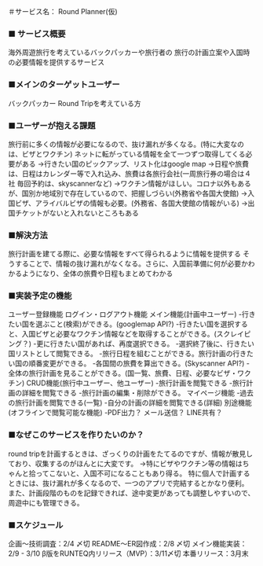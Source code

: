 ＃サービス名： Round Planner(仮)
### ■ サービス概要
海外周遊旅行を考えているバックパッカーや旅行者の
旅行の計画立案や入国時の必要情報を提供するサービス
### ■メインのターゲットユーザー
バックパッカー
Round Tripを考えている方
### ■ユーザーが抱える課題
旅行前に多くの情報が必要になるので、抜け漏れが多くなる。(特に大変なのは、ビザとワクチン)
ネットに転がっている情報を全て一つずつ取得してくる必要がある
→行きたい国のピックアップ、リスト化はgoogle map
→日程や旅費は、日程はカレンダー等で入れ込み、旅費は各旅行会社(一周旅行券の場合は４社 毎回予約は、skyscannerなど)
→ワクチン情報がほしい。コロナ以外もあるが、国別か地域別で存在しているので、把握しづらい(外務省や各国大使館)
→入国ビザ、アライバルビザの情報も必要。(外務省、各国大使館の情報がいる)
→出国チケットがないと入れないところもある
### ■解決方法
旅行計画を建てる際に、必要な情報をすべて得られるように情報を提供する
そうすることで、情報の抜け漏れがなくなる。さらに、入国前準備に何が必要かわかるようになり、全体の旅費や日程もまとめてわかる
### ■実装予定の機能
ユーザー登録機能
ログイン・ログアウト機能
メイン機能(計画中ユーザー)
 -行きたい国を選ぶこと(検索)ができる。(googlemap API?)
 -行きたい国を選択すると、入国ビザと必要なワクチン情報などを取得することができる。(スクレイピング？)
 -更に行きたい国があれば、再度選択できる。
 -選択終了後に、行きたい国リストとして閲覧できる。
 -旅行日程を組むことができる。旅行計画の行きたい国の順番変更ができる。
 -各国間の旅費を算出できる。(Skyscanner API?)
 -全体の旅行計画を見ることができる。(国一覧、旅費、日程、必要なビザ・ワクチン)
CRUD機能(旅行中ユーザー、他ユーザー)
 -旅行計画を閲覧できる
 -旅行計画の詳細を閲覧できる
 -旅行計画の編集・削除ができる。
マイページ機能
 -過去の旅行計画を閲覧できる(一覧)
 -自分の計画の詳細を閲覧できる(詳細)
別途機能(オフラインで閲覧可能な機能)
 -PDF出力？ メール送信？ LINE共有？
### ■なぜこのサービスを作りたいのか？
 round tripを計画するときは、ざっくりの計画をたてるのですが、情報が散見しており、収集するのがほんとに大変です。
 →特にビザやワクチン等の情報はちゃんと拾ってこないと、入国不可になることもあり得る。
特に個人で計画するときには、抜け漏れが多くなるので、一つのアプリで完結するとかなり便利。
また、計画段階のものを記録できれば、途中変更があっても調整しやすいので、周遊中にも管理できる。
### ■スケジュール
  企画〜技術調査：2/4 〆切
  README〜ER図作成：2/8 〆切
  メイン機能実装：2/9 - 3/10
  β版をRUNTEQ内リリース（MVP）：3/11〆切
  本番リリース：3月末